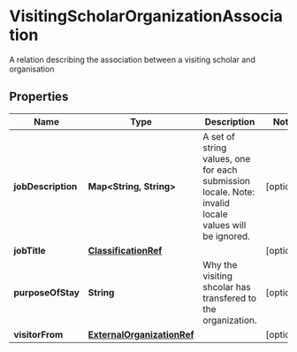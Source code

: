 

# VisitingScholarOrganizationAssociation

A relation describing the association between a visiting scholar and organisation
## Properties

Name | Type | Description | Notes
------------ | ------------- | ------------- | -------------
**jobDescription** | **Map&lt;String, String&gt;** | A set of string values, one for each submission locale. Note: invalid locale values will be ignored. |  [optional]
**jobTitle** | [**ClassificationRef**](ClassificationRef.md) |  |  [optional]
**purposeOfStay** | **String** | Why the visiting shcolar has transfered to the organization. |  [optional]
**visitorFrom** | [**ExternalOrganizationRef**](ExternalOrganizationRef.md) |  |  [optional]



